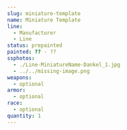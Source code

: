 ```yaml
---
slug: miniature-template
name: Miniature Template
line:
  - Manufacturer
  - Line
status: prepainted
painted: ?? - ??
ssphotos:
  - ./Line-MiniatureName-Dankel_1.jpg
  - ../../missing-image.png
weapons:
  - optional
armor:
  - optional
race:
  - optional
quantity: 1
---
```

